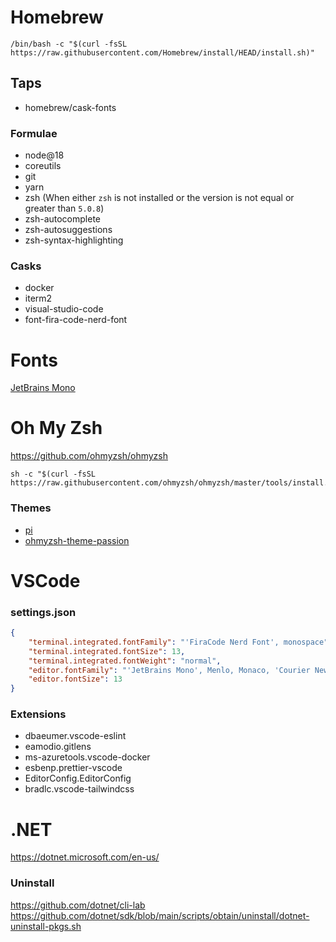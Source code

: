 # Homebrew
```
/bin/bash -c "$(curl -fsSL https://raw.githubusercontent.com/Homebrew/install/HEAD/install.sh)"
```

## Taps
- homebrew/cask-fonts

### Formulae
- node@18
- coreutils
- git
- yarn
- zsh (When either `zsh` is not installed or the version is not equal or greater than `5.0.8`)
- zsh-autocomplete
- zsh-autosuggestions
- zsh-syntax-highlighting

### Casks
- docker
- iterm2
- visual-studio-code
- font-fira-code-nerd-font

# Fonts
[JetBrains Mono](https://www.jetbrains.com/lp/mono/)

# Oh My Zsh
https://github.com/ohmyzsh/ohmyzsh

```
sh -c "$(curl -fsSL https://raw.githubusercontent.com/ohmyzsh/ohmyzsh/master/tools/install.sh)"
```

### Themes
- [pi](https://github.com/tobyjamesthomas/pi#installation)
- [ohmyzsh-theme-passion](https://github.com/ChesterYue/ohmyzsh-theme-passion#install)

# VSCode

### settings.json
```json
{
    "terminal.integrated.fontFamily": "'FiraCode Nerd Font', monospace",
    "terminal.integrated.fontSize": 13,
    "terminal.integrated.fontWeight": "normal",
    "editor.fontFamily": "'JetBrains Mono', Menlo, Monaco, 'Courier New', monospace",
    "editor.fontSize": 13
}
```

### Extensions
- dbaeumer.vscode-eslint
- eamodio.gitlens
- ms-azuretools.vscode-docker
- esbenp.prettier-vscode
- EditorConfig.EditorConfig
- bradlc.vscode-tailwindcss

# .NET
https://dotnet.microsoft.com/en-us/

### Uninstall
https://github.com/dotnet/cli-lab
https://github.com/dotnet/sdk/blob/main/scripts/obtain/uninstall/dotnet-uninstall-pkgs.sh